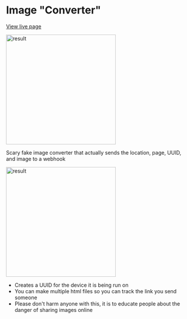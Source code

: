 # Image "Converter"
[View live page](joedotmt.github.io/image-converter/pagesource.html)

<img src="https://i.imgur.com/hwsBAIp.png" alt="result" width="300"/>

Scary fake image converter that actually sends the location, page, UUID, and image to a webhook

<img src="https://i.imgur.com/0GJQyfw.png" alt="result" width="300"/>

 - Creates a UUID for the device it is being run on
 - You can make multiple html files so you can track the link you send someone
 - Please don't harm anyone with this, it is to educate people about the danger of sharing images online
